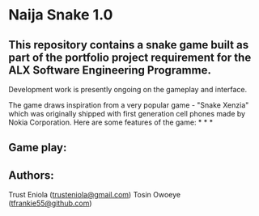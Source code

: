 # Naija Snake 1.0

## This repository contains a snake game built as part of the portfolio project requirement for the ALX Software Engineering Programme.
Development work is presently ongoing on the gameplay and interface.

The game draws inspiration from a very popular game - "Snake Xenzia" which was originally shipped with first generation cell phones made by Nokia Corporation.
Here are some features of the game:
*
*
*

## Game play:


## Authors:
Trust Eniola (trusteniola@gmail.com)
Tosin Owoeye (tfrankie55@github.com)
